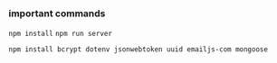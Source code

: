 ### important commands

`npm install`
`npm run server`

`npm install bcrypt dotenv jsonwebtoken uuid emailjs-com mongoose
`
